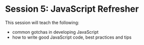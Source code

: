 Session 5: JavaScript Refresher
===============================
This session will teach the following:

- common gotchas in developing JavaScript
- how to write good JavaScript code, best practices and tips

